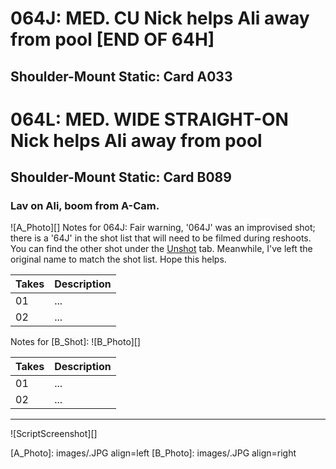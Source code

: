 # 064J: MED. CU Nick helps Ali away from pool [END OF 64H]
## Shoulder-Mount Static: Card A033

# 064L: MED. WIDE STRAIGHT-ON Nick helps Ali away from pool
## Shoulder-Mount Static: Card B089

### Lav on Ali, boom from A-Cam.

![A_Photo][]
Notes for 064J: Fair warning, '064J' was an improvised shot; there is a '64J' in the shot list that will need to be filmed during reshoots. You can find the other shot under the [Unshot](unshot.md) tab. Meanwhile, I've left the original name to match the shot list. Hope this helps.

| Takes | Description |
|:---|:----|
| 01 | ... |
| 02 | ... |

Notes for [B_Shot]: 
![B_Photo][]

| Takes | Description |
|:---|:----|
| 01 | ... |
| 02 | ... |

----

![ScriptScreenshot][]


[A_Photo]:  images/.JPG align=left
[B_Photo]:  images/.JPG align=right
